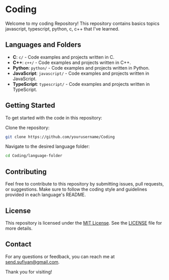 # Coding

Welcome to my coding Repository! This repository contains basics topics javascript, typescript, python, c, c++ that I've learned.

## Languages and Folders

- **C**: `c/` - Code examples and projects written in C.
- **C++**: `c++/` - Code examples and projects written in C++.
- **Python**: `python/` - Code examples and projects written in Python.
- **JavaScript**: `javascript/` - Code examples and projects written in JavaScript.
- **TypeScript**: `typescript/` - Code examples and projects written in TypeScript.

## Getting Started

To get started with the code in this repository:

Clone the repository:
   ```bash
   git clone https://github.com/yourusername/Coding
   ```

Navigate to the desired language folder:
   ```bash
   cd Coding/language-folder
   ```

## Contributing

Feel free to contribute to this repository by submitting issues, pull requests, or suggestions. Make sure to follow the coding style and guidelines provided in each language's README.

## License

This repository is licensed under the [MIT License](LICENSE). See the [LICENSE](LICENSE) file for more details.

## Contact

For any questions or feedback, you can reach me at [send.sufiyan@gmail.com](mailto:send.sufiyan@gmail.com).

Thank you for visiting!

